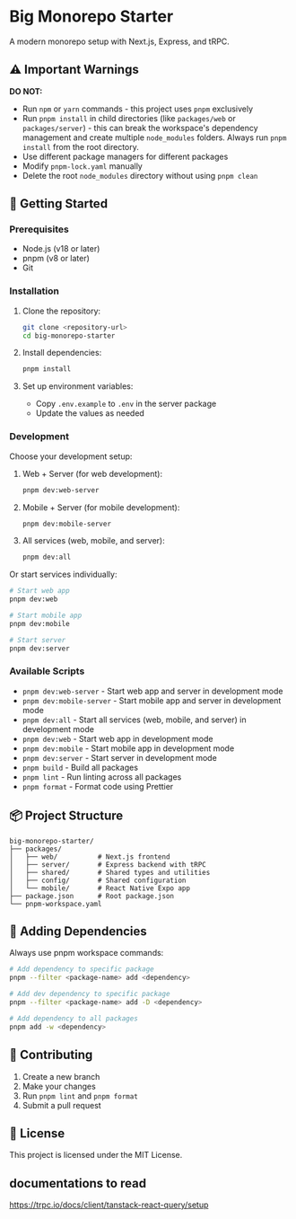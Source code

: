 # Big Monorepo Starter

A modern monorepo setup with Next.js, Express, and tRPC.

## ⚠️ Important Warnings

**DO NOT:**

- Run `npm` or `yarn` commands - this project uses `pnpm` exclusively
- Run `pnpm install` in child directories (like `packages/web` or `packages/server`) - this can break the workspace's dependency management and create multiple `node_modules` folders. Always run `pnpm install` from the root directory.
- Use different package managers for different packages
- Modify `pnpm-lock.yaml` manually
- Delete the root `node_modules` directory without using `pnpm clean`

## 🚀 Getting Started

### Prerequisites

- Node.js (v18 or later)
- pnpm (v8 or later)
- Git

### Installation

1. Clone the repository:

   ```bash
   git clone <repository-url>
   cd big-monorepo-starter
   ```

2. Install dependencies:

   ```bash
   pnpm install
   ```

3. Set up environment variables:
   - Copy `.env.example` to `.env` in the server package
   - Update the values as needed

### Development

Choose your development setup:

1. Web + Server (for web development):

   ```bash
   pnpm dev:web-server
   ```

2. Mobile + Server (for mobile development):

   ```bash
   pnpm dev:mobile-server
   ```

3. All services (web, mobile, and server):
   ```bash
   pnpm dev:all
   ```

Or start services individually:

```bash
# Start web app
pnpm dev:web

# Start mobile app
pnpm dev:mobile

# Start server
pnpm dev:server
```

### Available Scripts

- `pnpm dev:web-server` - Start web app and server in development mode
- `pnpm dev:mobile-server` - Start mobile app and server in development mode
- `pnpm dev:all` - Start all services (web, mobile, and server) in development mode
- `pnpm dev:web` - Start web app in development mode
- `pnpm dev:mobile` - Start mobile app in development mode
- `pnpm dev:server` - Start server in development mode
- `pnpm build` - Build all packages
- `pnpm lint` - Run linting across all packages
- `pnpm format` - Format code using Prettier

## 📦 Project Structure

```
big-monorepo-starter/
├── packages/
│   ├── web/          # Next.js frontend
│   ├── server/       # Express backend with tRPC
│   ├── shared/       # Shared types and utilities
│   ├── config/       # Shared configuration
│   └── mobile/       # React Native Expo app
├── package.json      # Root package.json
└── pnpm-workspace.yaml
```

## 🔧 Adding Dependencies

Always use pnpm workspace commands:

```bash
# Add dependency to specific package
pnpm --filter <package-name> add <dependency>

# Add dev dependency to specific package
pnpm --filter <package-name> add -D <dependency>

# Add dependency to all packages
pnpm add -w <dependency>
```

## 🤝 Contributing

1. Create a new branch
2. Make your changes
3. Run `pnpm lint` and `pnpm format`
4. Submit a pull request

## 📝 License

This project is licensed under the MIT License.

## documentations to read

https://trpc.io/docs/client/tanstack-react-query/setup
